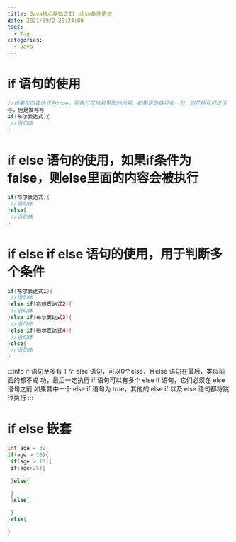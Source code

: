 ```yaml
---
title: Java核⼼基础之If else条件语句
date: 2021/09/2 20:24:00
tags:
  - Tag
categories:
  - Java
---
```


# if 语句的使⽤
```java
//如果布尔表达式为true，则执⾏花括号⾥⾯的内容，如果语句体只有⼀句，则花括号可以不
写，但是推荐写
if(布尔表达式){
 //语句体
}
```
# if else 语句的使⽤，如果if条件为false，则else⾥⾯的内容会被执⾏
```java
if(布尔表达式){
 //语句体
}else{
 //语句体
}
```
# if else if else 语句的使⽤，⽤于判断多个条件
```java
if(布尔表达式1){
 //语句体
}else if(布尔表达式2){
 //语句体
}else if(布尔表达式3){
 //语句体
}else if(布尔表达式4){
 //语句体
}else{
 //语句体
}
```
:::info
if 语句⾄多有 1 个 else 语句，可以0个else，且else 语句在最后，类似前⾯的都不成
功，最后⼀定执⾏
if 语句可以有多个 else if 语句，它们必须在 else 语句之前
如果其中⼀个 else if 语句为 true，其他的 else if 以及 else 语句都将跳过执⾏
:::

# if else 嵌套
```java
int age = 30;
if(age > 10){
 if(age > 18){
 if(age>25){

 }else{

 }
 }else{

 }
}else{

}
```
